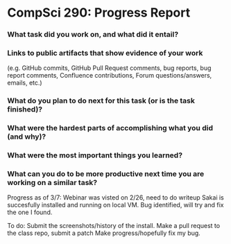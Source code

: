 CompSci 290: Progress Report
===================

### What task did you work on, and what did it entail?

### Links to public artifacts that show evidence of your work
  (e.g. GitHub commits, GitHub Pull Request comments,
  bug reports, bug report comments, Confluence contributions, Forum
  questions/answers, emails, etc.)

### What do you plan to do next for this task (or is the task finished)?

### What were the hardest parts of accomplishing what you did (and why)?

### What were the most important things you learned?

### What can you do to be more productive next time you are working on a similar task?

Progress as of 3/7:
Webinar was visted on 2/26, need to do writeup
Sakai is succesfully installed and running on local VM.
Bug identified, will try and fix the one I found.

To do:
Submit the screenshots/history of the install.
Make a pull request to the class repo, submit a patch
Make progress/hopefully fix my bug.
